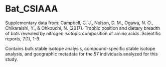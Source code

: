 # Bat_CSIAAA
Supplementary data from: Campbell, C. J., Nelson, D. M., Ogawa, N. O., Chikaraishi, Y., &amp; Ohkouchi, N. (2017). Trophic position and dietary breadth of bats revealed by nitrogen isotopic composition of amino acids. Scientific reports, 7(1), 1-9.

Contains bulk stable isotope analysis, compound-specific stable isotope analysis, and geographic metadata for the 57 individuals analyzed for this study.
